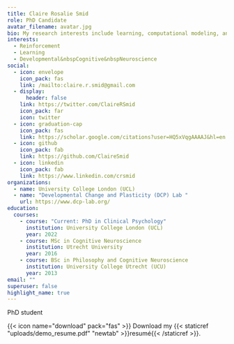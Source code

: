 ```yaml
---
title: Claire Rosalie Smid
role: PhD Candidate
avatar_filename: avatar.jpg
bio: My research interests include learning, computational modeling, and brains.
interests:
  - Reinforcement
  - Learning
  - Developmental&nbspCognitive&nbspNeuroscience
social:
  - icon: envelope
    icon_pack: fas
    link: /mailto:claire.r.smid@gmail.com
  - display:
      header: false
    link: https://twitter.com/ClaireRSmid
    icon_pack: far
    icon: twitter
  - icon: graduation-cap
    icon_pack: fas
    link: https://scholar.google.com/citations?user=HQ5xVqgAAAAJ&hl=en
  - icon: github
    icon_pack: fab
    link: https://github.com/ClaireSmid
  - icon: linkedin
    icon_pack: fab
    link: https://www.linkedin.com/crsmid
organizations:
  - name: University College London (UCL)
  - name: "Developmental Change and Plasticity (DCP) Lab "
    url: https://www.dcp-lab.org/
education:
  courses:
    - course: "Current: PhD in Clinical Psychology"
      institution: University College London (UCL)
      year: 2022
    - course: MSc in Cognitive Neuroscience
      institution: Utrecht University
      year: 2016
    - course: BSc in Philosophy and Cognitive Neuroscience
      institution: University College Utrecht (UCU)
      year: 2013
email: ""
superuser: false
highlight_name: true
---
```

PhD student

{{< icon name="download" pack="fas" >}} Download my {{< staticref "uploads/demo_resume.pdf" "newtab" >}}resumé{{< /staticref >}}.
